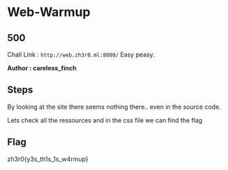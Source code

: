 # Web-Warmup
## 500

Chall Link : `http://web.zh3r0.ml:8080/`
Easy peasy.

**Author : careless_finch**

## Steps
By looking at the site there seems nothing there.. even in the source code.

Lets check all the ressources and in the css file we can find the flag

## Flag
zh3r0{y3s_th1s_1s_w4rmup}
